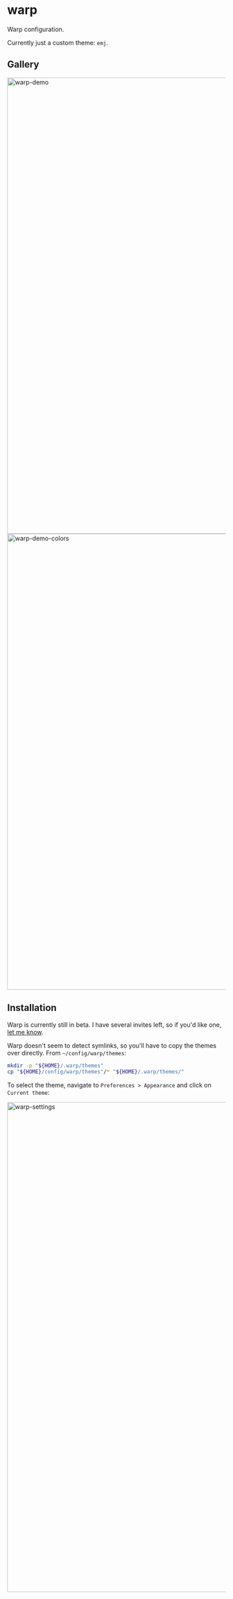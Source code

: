 # warp

Warp configuration.

Currently just a custom theme: `emj`.


## Gallery

<img width="1051" alt="warp-demo" src="https://user-images.githubusercontent.com/19394509/154935935-143e1584-e278-4e6a-a130-a1ca2d06946a.png">

<img width="1051" alt="warp-demo-colors" src="https://user-images.githubusercontent.com/19394509/154935938-d3b89030-00bc-4d09-b5b3-814459e165f8.png">


## Installation

Warp is currently still in beta. I have several invites left, so if you'd like one, [let me know](https://ejonokuchi.com/about.html#contact).

Warp doesn't seem to detect symlinks, so you'll have to copy the themes over directly. From `~/config/warp/themes`:

```bash
mkdir -p "${HOME}/.warp/themes"
cp "${HOME}/config/warp/themes"/* "${HOME}/.warp/themes/"
```

To select the theme, navigate to `Preferences > Appearance` and click on `Current theme`:

<img width="1129" alt="warp-settings" src="https://user-images.githubusercontent.com/19394509/154935928-02b51662-4266-434a-b20d-ce5232650193.png">


